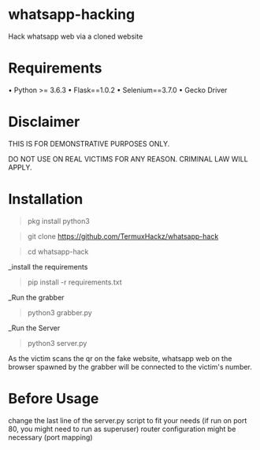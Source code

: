 # whatsapp-hacking
Hack whatsapp web via a cloned website

# Requirements

• Python >= 3.6.3
• Flask==1.0.2
• Selenium==3.7.0
• Gecko Driver

# Disclaimer

THIS IS FOR DEMONSTRATIVE PURPOSES ONLY.

DO NOT USE ON REAL VICTIMS FOR ANY REASON. CRIMINAL LAW WILL APPLY.

# Installation

> pkg install python3

> git clone https://github.com/TermuxHackz/whatsapp-hack

> cd whatsapp-hack

_install the requirements

> pip install -r requirements.txt

_Run the grabber 

> python3 grabber.py

_Run the Server

> python3 server.py

As the victim scans the qr on the fake website, whatsapp web on the browser spawned by the grabber will be connected to the victim's number.

# Before Usage

change the last line of the server.py script to fit your needs (if run on port 80, you might need to run as superuser)
router configuration might be necessary (port mapping)
